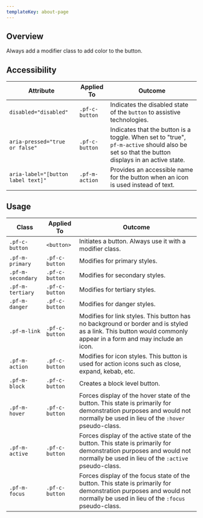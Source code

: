 ```yaml
---
templateKey: about-page
---
```

## Overview

Always add a modifier class to add color to the button.

## Accessibility

| Attribute | Applied To | Outcome |
| -- | -- | -- |
| `disabled="disabled"` | `.pf-c-button` | Indicates the disabled state of the `button` to assistive technologies. |
| `aria-pressed="true or false"` | `.pf-c-button` | Indicates that the button is a toggle. When set to "true", `pf-m-active` should also be set so that the button displays in an active state. |
| `aria-label="[button label text]"` | `.pf-m-action` | Provides an accessible name for the button when an icon is used instead of text. |


## Usage

| Class | Applied To | Outcome |
| -- | -- | -- |
| `.pf-c-button` | `<button>` |  Initiates a button. Always use it with a modifier class. |
| `.pf-m-primary` | `.pf-c-button` | Modifies for primary styles. |
| `.pf-m-secondary` | `.pf-c-button` | Modifies for secondary styles. |
| `.pf-m-tertiary` | `.pf-c-button` | Modifies for tertiary styles. |
| `.pf-m-danger` | `.pf-c-button` | Modifies for danger styles. |
| `.pf-m-link` | `.pf-c-button` | Modifies for link styles. This button has no background or border and is styled as a link. This button would commonly appear in a form and may include an icon. |
| `.pf-m-action` | `.pf-c-button` | Modifies for icon styles. This button is used for action icons such as close, expand, kebab, etc. |
| `.pf-m-block` | `.pf-c-button` | Creates a block level button. |
| `.pf-m-hover` | `.pf-c-button` | Forces display of the hover state of the button. This state is primarily for demonstration purposes and would not normally be used in lieu of the `:hover` pseudo-class.  |
| `.pf-m-active` | `.pf-c-button` | Forces display of the active state of the button. This state is primarily for demonstration purposes and would not normally be used in lieu of the `:active` pseudo-class.  |
| `.pf-m-focus` | `.pf-c-button` | Forces display of the focus state of the button. This state is primarily for demonstration purposes and would not normally be used in lieu of the `:focus` pseudo-class.  |

